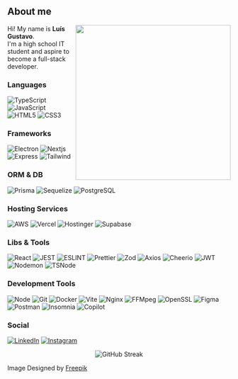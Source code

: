 ## About me
<img align="right" src="https://github.com/Low043/Low043/blob/aeaa4b0712b5535868332c39ac431769db11f640/Sem%20T%C3%ADtulo-2.png" width="350" height="350">

Hi! My name is **Luís Gustavo**.</br>
I'm a high school IT student and aspire to become a full-stack developer.

### Languages
![TypeScript](https://img.shields.io/badge/typescript-%231572B6.svg?style=for-the-badge&logo=typescript&logoColor=white)
![JavaScript](https://img.shields.io/badge/javascript-%23323330.svg?style=for-the-badge&logo=javascript&logoColor=%23F7DF1E)
![HTML5](https://img.shields.io/badge/html-%23E34F26.svg?style=for-the-badge&logo=html5&logoColor=white)
![CSS3](https://img.shields.io/badge/CSS-663399.svg?style=for-the-badge&logo=CSS&logoColor=white)

### Frameworks
![Electron](https://img.shields.io/badge/Electron-47848F.svg?style=for-the-badge&logo=Electron&logoColor=white)
![Nextjs](https://img.shields.io/badge/Next.js-000000.svg?style=for-the-badge&logo=nextdotjs&logoColor=white)
![Express](https://img.shields.io/badge/Express-000000.svg?style=for-the-badge&logo=Express&logoColor=white)
![Tailwind](https://img.shields.io/badge/Tailwind%20CSS-06B6D4.svg?style=for-the-badge&logo=Tailwind-CSS&logoColor=white)

### ORM & DB
![Prisma](https://img.shields.io/badge/Prisma-2D3748.svg?style=for-the-badge&logo=Prisma&logoColor=white)
![Sequelize](https://img.shields.io/badge/Sequelize-%231572B6.svg?style=for-the-badge&logo=Sequelize&logoColor=white)
![PostgreSQL](https://img.shields.io/badge/PostgreSQL-4169E1.svg?style=for-the-badge&logo=PostgreSQL&logoColor=white)

### Hosting Services
![AWS](https://img.shields.io/badge/AWS-232F3E.svg?style=for-the-badge&logo=Amazon-Web-Services&logoColor=white)
![Vercel](https://img.shields.io/badge/Vercel-000000.svg?style=for-the-badge&logo=Vercel&logoColor=white)
![Hostinger](https://img.shields.io/badge/Hostinger-673DE6.svg?style=for-the-badge&logo=Hostinger&logoColor=white)
![Supabase](https://img.shields.io/badge/Supabase-171717.svg?style=for-the-badge&logo=Supabase&logoColor=3FCF8E)

### Libs & Tools
![React](https://img.shields.io/badge/react-%2320232a.svg?style=for-the-badge&logo=react&logoColor=%2361DAFB)
![JEST](https://img.shields.io/badge/Jest-C21325.svg?style=for-the-badge&logo=Jest&logoColor=white)
![ESLINT](https://img.shields.io/badge/ESLint-4B32C3.svg?style=for-the-badge&logo=ESLint&logoColor=white)
![Prettier](https://img.shields.io/badge/Prettier-F7B93E.svg?style=for-the-badge&logo=Prettier&logoColor=black)
![Zod](https://img.shields.io/badge/Zod-3E67B1.svg?style=for-the-badge&logo=Zod&logoColor=white)
![Axios](https://img.shields.io/badge/Axios-5A29E4.svg?style=for-the-badge&logo=Axios&logoColor=white)
![Cheerio](https://img.shields.io/badge/Cheerio-E88C1F.svg?style=for-the-badge&logo=Cheerio&logoColor=white)
![JWT](https://img.shields.io/badge/JWT-000000.svg?style=for-the-badge&logo=JSON-Web-Tokens&logoColor=white)
![Nodemon](https://img.shields.io/badge/Nodemon-76D04B.svg?style=for-the-badge&logo=Nodemon&logoColor=white)
![TSNode](https://img.shields.io/badge/tsnode-3178C6.svg?style=for-the-badge&logo=ts-node&logoColor=white)

### Development Tools
![Node](https://img.shields.io/badge/Node.js-5FA04E.svg?style=for-the-badge&logo=nodedotjs&logoColor=white)
![Git](https://img.shields.io/badge/Git-F05032.svg?style=for-the-badge&logo=Git&logoColor=white)
![Docker](https://img.shields.io/badge/Docker-2496ED.svg?style=for-the-badge&logo=Docker&logoColor=white)
![Vite](https://img.shields.io/badge/Vite-646CFF.svg?style=for-the-badge&logo=Vite&logoColor=white)
![Nginx](https://img.shields.io/badge/NGINX-009639.svg?style=for-the-badge&logo=NGINX&logoColor=white)
![FFMpeg](https://img.shields.io/badge/FFmpeg-007808.svg?style=for-the-badge&logo=FFmpeg&logoColor=white)
![OpenSSL](https://img.shields.io/badge/OpenSSL-721412.svg?style=for-the-badge&logo=OpenSSL&logoColor=white)
![Figma](https://img.shields.io/badge/Figma-343434.svg?style=for-the-badge&logo=Figma&logoColor=white)
![Postman](https://img.shields.io/badge/Postman-FF6C37.svg?style=for-the-badge&logo=Postman&logoColor=white)
![Insomnia](https://img.shields.io/badge/Insomnia-4000BF.svg?style=for-the-badge&logo=Insomnia&logoColor=white)
![Copilot](https://img.shields.io/badge/GitHub%20Copilot-000000.svg?style=for-the-badge&logo=GitHub-Copilot&logoColor=white)

### Social
[![LinkedIn](https://img.shields.io/badge/linkedin-%230077B5.svg?style=for-the-badge&logo=linkedin&logoColor=white)](https://www.linkedin.com/in/luisgustavop/)
[![Instagram](https://img.shields.io/badge/Instagram-%23E4405F.svg?style=for-the-badge&logo=Instagram&logoColor=white)](https://www.instagram.com/low043)

<div align="center">
  <img src="https://streak-stats.demolab.com?user=Low043&background=212830&theme=rising-sun&hide_border=true&date_format=n%2Fj%5B%2FY%5D&mode=weekly&exclude_days=Sun%2CSat" alt="GitHub Streak">
</div>

Image Designed by [Freepik](https://br.freepik.com/)
